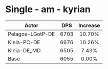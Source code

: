 # Single - am - kyrian
| Actor | DPS | Increase |
|---|:---:|:---:|
|Pelagos-LGotP-DE|6703|10.70%|
|Kleia-PC-DE|6676|10.26%|
|Kleia-DE_MD|6505|7.43%|
|Base|6055|0.00%|
